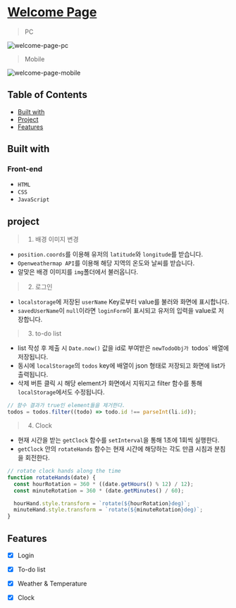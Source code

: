 [Welcome Page](https://iamodh.github.io/welcome-page/)
=

> PC

![welcome-page-pc](https://github.com/iamodh/welcome-page/assets/68431235/accc657b-685a-43f1-a93c-adc17fea82b8)

> Mobile

![welcome-page-mobile](https://github.com/iamodh/welcome-page/assets/68431235/5de33bbd-1ddc-4aee-a754-c6bb35d0fd7a)

## Table of Contents
- [Built with](#built-with)
- [Project](#project)
- [Features](#features)

## Built with
### Front-end
- `HTML`
- `CSS`
- `JavaScript`

## project    
> 1. 배경 이미지 변경
- `position.coords`를 이용해 유저의 `latitude`와 `longitude`를 받습니다.
- `Openweathermap API`를 이용해 해당 지역의 온도와 날씨를 받습니다.
- 알맞은 배경 이미지를 `img`폴더에서 불러옵니다.

> 2. 로그인
- `localstorage`에 저장된 `userName` Key로부터 value를 불러와 화면에 표시합니다.
- `savedUserName`이 `null`이라면 `loginForm`이 표시되고 유저의 입력을 value로 저장합니다.

> 3. to-do list
- list 작성 후 제출 시 `Date.now()` 값을 id로 부여받은 `newTodoObj가 `todos` 배열에 저장됩니다.
- 동시에 `localStorage`의 `todos` key에 배열이 json 형태로 저장되고 화면에 list가 출력됩니다.
- 삭제 버튼 클릭 시 해당 element가 화면에서 지워지고 filter 함수를 통해 `localStorage`에서도 수정됩니다.

```Javascript
// 함수 결과가 true인 element들을 제거한다.
todos = todos.filter((todo) => todo.id !== parseInt(li.id));
```

> 4. Clock
- 현재 시간을 받는 `getClock` 함수를 `setInterval`을 통해 1초에 1회씩 실행한다.
- `getClock` 안의 `rotateHands` 함수는 현재 시간에 해당하는 각도 만큼 시침과 분침을 회전한다.

```Javascript
// rotate clock hands along the time
function rotateHands(date) {
  const hourRotation = 360 * ((date.getHours() % 12) / 12);
  const minuteRotation = 360 * (date.getMinutes() / 60);

  hourHand.style.transform = `rotate(${hourRotation}deg)`;
  minuteHand.style.transform = `rotate(${minuteRotation}deg)`;
}
```

## Features
- [x] Login
- [x] To-do list
- [x] Weather & Temperature
- [x] Clock

